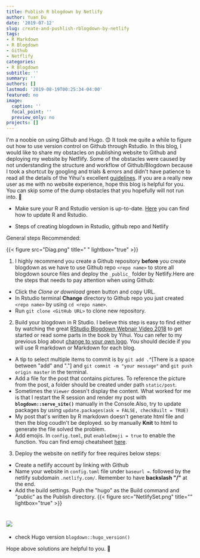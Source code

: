 ```yaml
---
title: Publish R blogdown by Netlify
author: Yuan Du
date: '2019-07-12'
slug: create-and-pushlish-rblogdown-by-netlify
tags:
- R Markdown
- R Blogdown
- Github
- Netflify
categories: 
- R Blogdown
subtitle: ''
summary: ''
authors: []
lastmod: '2019-08-19T00:25:34-04:00'
featured: no
image:
  caption: ''
  focal_point: ''
  preview_only: no
projects: []
---
```

I'm a noobie on using Github and Hugo. :blush: It took me quite a while to figure out how to use version control on Github through Rstudio. In this blog, I would like to share my obstacles on publishing website to Github and deploying my website by Netflify. Some of the obstacles were caused by not understanding the structure and workflow of Github/Blogdown because I took a shortcut by googling and trials & errors and didn't have patience to read all the details of the Yihui's excellent [guidelines](https://bookdown.org/yihui/blogdown/). If you are a really new user as me with no website experience, hope this blog is helpful for you. You can skip some of the dump obstacles that you hopefully will not run into. :pray:


- Make sure your R and Rstudio version is up-to-date. [Here](https://bootstrappers.umassmed.edu/bootstrappers-courses/courses/rCourse/Additional_Resources/Updating_R.html) you can find how to update R and Rstudio.

- Steps of creating blogdown in Rstudio, github repo and Netlify

General steps Recommended:


{{< figure src="Diag.png" title=" " lightbox="true" >}}

1. I highly recommend you create a Github repository **before** you create blogdown as we have to use Github repo `<repo name>` to store all blogdown source files and deploy the `_public_` folder by Netlify.Here are the steps that needs to pay attention when using Github:

  + Click the _Clone or download_ green button and copy URL.
  + In Rstudio terminal **Change** directory to Github repo you just created `<repo name>` by using `cd <repo name>`.
  + Run `git clone <GitHub URL>` to clone new repository.
  
2. Build your blogdown in R Studio. I believe this step is easy to find either by watching the great [RStudio Blogdown Webnair Video 2018](https://resources.rstudio.com/wistia-rstudio-conf-2018-2/create-and-maintain-websites-with-r-markdown-and-blogdown-yihui-xie-2) to get started or read some parts in the book by Yihui. You can refer to my previous blog about [change to your own logo](https://yuandu.netlify.com/2019/07/07/create-your-own-logo/). You should decide if you will use R markdown or Markdown for each blog.
  + A tip to select multiple items to commit is by `git add .`^[There is a space between "add" and "."] and `git commit -m "your message"` and `git push origin master` in the terminal.
  + Add a file for the post that contains pictures. To reference the picture from the post, a folder should be created under path `static/post`.
  + Sometimes the `Viewer` doesn't display the content. What worked for me is that I restart the R session and render my post with **`blogdown::serve_site()`** manually in the Console.Also, try to update packages by using `update.packages(ask = FALSE, checkBuilt = TRUE)`
  + My post that's written by R markdown doesn't generate html file and then the blog coudln't be deployed. so by manually **Knit** to html to generate the file solved the problem.
  + Add emojis. In `config.toml`, put `enableEmoji = true` to enable the function. You can find emoji cheatsheet [here](https://www.webfx.com/tools/emoji-cheat-sheet/).
  
3. Deploy the website on netlify for free requires below steps:
  + Create a netlify account by linking with Github
  + Name your website in `config.toml` file under `baseurl =`. followed by the netlify subdomain `.netlify.com/`. Remember to have **backslash "/"** at the end. 
  + Add the build settings. Push the "hugo" as the Build command and "public" as the Publish directory.
  {{< figure src="NetlifySet.png" title="" lightbox="true" >}}
#  ![](/post/2019-07-12-create-and-pushlish-rblogdown-by-netlify_files/NetlifySet.#png)
  + check Hugo version `blogdown::hugo_version()`

Hope above solutions are helpful to you. :beers:

